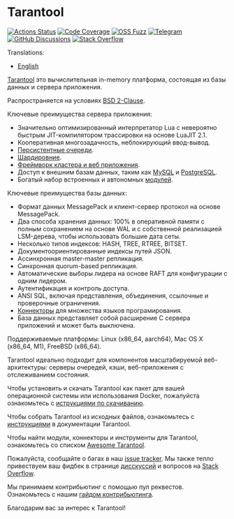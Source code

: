 # Tarantool

[![Actions Status][actions-badge]][actions-url]
[![Code Coverage][coverage-badge]][coverage-url]
[![OSS Fuzz][oss-fuzz-badge]][oss-fuzz-url]
[![Telegram][telegram-badge]][telegram-url]
[![GitHub Discussions][discussions-badge]][discussions-url]
[![Stack Overflow][stackoverflow-badge]][stackoverflow-url]

Translations:

- [English](https://github.com/tarantool/tarantool/blob/master/README.md)

[Tarantool][tarantool-url] это вычислительная in-memory платформа, состоящая из базы данных и сервера приложения.

Распространяется на условиях [BSD 2-Clause][license].

Ключевые преимущества сервера приложения:

* Значительно оптимизированный интерпретатор Lua с невероятно быстрым JIT-компилятором трассировки
  на основе LuaJIT 2.1.
* Кооперативная многозадачность, неблокирующий ввод-вывод.
* [Персистентные очереди][queue].
* [Шардировние][vshard].
* [Фреймворк кластера и веб приложения][cartridge].
* Доступ к внешним базам данных, таким как [MySQL][mysql] и [PostgreSQL][pg].
* Богатый набор встроенных и автономных [модулей][modules].

Ключевые преимущества базы данных:

* Формат данных MessagePack и клиент-сервер протокол на основе MessagePack.
* Два способа хранения данных: 100% в оперативной памяти с полным сохранением на основе WAL и
  с собственной реализацией LSM-дерева, чтобы использовать большие дата сеты.
* Несколько типов индексов: HASH, TREE, RTREE, BITSET.
* Документоориентированные индексы путей JSON.
* Ассинхронная master-master репликация.
* Синхронная quorum-based репликация.
* Автоматические выборы лидера на основе RAFT для конфигурации с одним лидером.
* Аутентификация и контроль доступа.
* ANSI SQL, включая представления, объединения, ссылочные и проверочные ограничения.
* [Коннекторы][connectors] для множества языков програмирования.
* База данных представляет собой расширение C сервера приложений и может быть выключена.

Поддерживаемые платформы: Linux (x86_64, aarch64), Mac OS X (x86_64, M1), FreeBSD
(x86_64).

Tarantool идеально подходит для компонентов масштабируемой веб-архитектуры:
серверы очередей, кэши, веб-приложения с отслеживанием состояния.

Чтобы установить и скачать Tarantool как пакет для вашей операционной системы или использования
Docker, пожалуйста ознакомьтесь с  [иструкциями по скачиванию][download].

Чтобы собрать Tarantool из исходных файлов, ознакомьтесь с [инструкциями][building] в
документации Tarantool.

Чтобы найти модули, коннекторы и инструменты для Tarantool, ознакомьтесь со списком [Awesome
Tarantool][awesome-list].

Пожалуйста, сообщайте о багах в наш [issue tracker][issue-tracker]. Мы также тепло
привествуем ваш фидбек в странице [дисскуссий][discussions-url] и вопросов
на [Stack Overflow][stackoverflow-url].

Мы принимаем контрибьютинг с помощью пул реквестов. 
Ознакомьтесь с нашим [гайдом контрибьютинга][contributing].

Благодарим вас за интерес к Tarantool!

[actions-badge]: https://github.com/tarantool/tarantool/workflows/release/badge.svg

[actions-url]: https://github.com/tarantool/tarantool/actions

[coverage-badge]: https://coveralls.io/repos/github/tarantool/tarantool/badge.svg?branch=master

[coverage-url]: https://coveralls.io/github/tarantool/tarantool?branch=master

[telegram-badge]: https://img.shields.io/badge/Telegram-join%20chat-blue.svg

[telegram-url]: http://telegram.me/tarantool

[discussions-badge]: https://img.shields.io/github/discussions/tarantool/tarantool

[discussions-url]: https://github.com/tarantool/tarantool/discussions

[stackoverflow-badge]: https://img.shields.io/badge/stackoverflow-tarantool-orange.svg

[stackoverflow-url]: https://stackoverflow.com/questions/tagged/tarantool

[oss-fuzz-badge]: https://oss-fuzz-build-logs.storage.googleapis.com/badges/tarantool.svg

[oss-fuzz-url]: https://oss-fuzz.com/coverage-report/job/libfuzzer_asan_tarantool/latest

[tarantool-url]: https://www.tarantool.io/en/

[license]: LICENSE

[modules]: https://www.tarantool.io/en/download/rocks

[queue]: https://github.com/tarantool/queue

[vshard]: https://github.com/tarantool/vshard

[cartridge]: https://github.com/tarantool/cartridge

[mysql]: https://github.com/tarantool/mysql

[pg]: https://github.com/tarantool/pg

[connectors]: https://www.tarantool.io/en/download/connectors

[download]: https://www.tarantool.io/en/download/

[building]: https://www.tarantool.io/en/doc/latest/dev_guide/building_from_source/

[issue-tracker]: https://github.com/tarantool/tarantool/issues

[contributing]: CONTRIBUTING.md

[awesome-list]: https://github.com/tarantool/awesome-tarantool/
